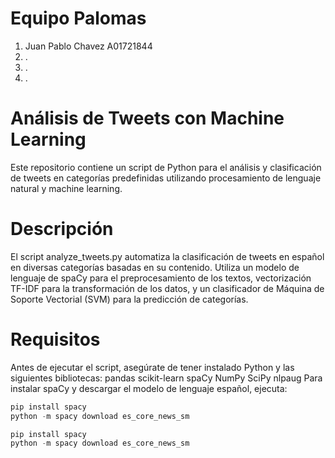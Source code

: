 # Equipo Palomas
1. Juan Pablo Chavez A01721844
2. .
3. .
4. .

# Análisis de Tweets con Machine Learning
Este repositorio contiene un script de Python para el análisis y clasificación de tweets en categorías predefinidas utilizando procesamiento de lenguaje natural y machine learning.

# Descripción
El script analyze_tweets.py automatiza la clasificación de tweets en español en diversas categorías basadas en su contenido. Utiliza un modelo de lenguaje de spaCy para el preprocesamiento de los textos, vectorización TF-IDF para la transformación de los datos, y un clasificador de Máquina de Soporte Vectorial (SVM) para la predicción de categorías.

# Requisitos
Antes de ejecutar el script, asegúrate de tener instalado Python y las siguientes bibliotecas:
pandas
scikit-learn
spaCy
NumPy
SciPy
nlpaug
Para instalar spaCy y descargar el modelo de lenguaje español, ejecuta:
```python
pip install spacy
python -m spacy download es_core_news_sm
```
```python
pip install spacy
python -m spacy download es_core_news_sm
```

